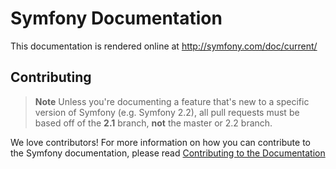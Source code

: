 Symfony Documentation
=====================

This documentation is rendered online at http://symfony.com/doc/current/

Contributing
------------

>**Note** 
>Unless you're documenting a feature that's new to a specific version of Symfony 
>(e.g. Symfony 2.2), all pull requests must be based off of the **2.1** branch, 
>**not** the master or 2.2 branch.

We love contributors! For more information on how you can contribute to the
Symfony documentation, please read 
[Contributing to the Documentation](http://symfony.com/doc/current/contributing/documentation/overview.html) 
